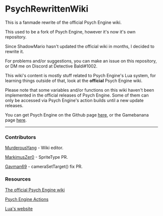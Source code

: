 # PsychRewrittenWiki
This is a fanmade rewrite of the official Psych Engine wiki.

This used to be a fork of Psych Engine, however it's now it's own repository.

Since ShadowMario hasn't updated the official wiki in months, I decided to rewrite it.

For problems and/or suggestions, you can make an issue on this repository, or DM me on Discord at Detective Baldi#1002.

This wiki's content is mostly stuff related to Psych Engine's Lua system, for learning things outside of that, look at the **official** Psych Engine wiki.

Please note that some variables and/or functions on this wiki haven't been implemented in the official releases of Psych Engine. Some of them can only be accessed via Psych Engine's action builds until a new update releases.

You can get Psych Engine on the Github page [here](https://github.com/ShadowMario/FNF-PsychEngine), or the Gamebanana page [here](https://gamebanana.com/mods/309789).
***

### Contributors
[MurderousYang](https://github.com/MurderousYang) - Wiki editor.

[MarkimusZer0](https://github.com/MarkimusZer0) - SpriteType PR.

[Gavman69](https://github.com/Gavman69) - cameraSetTarget() fix PR.

### Resources
[The official Psych Engine wiki](https://github.com/ShadowMario/FNF-PsychEngine/wiki)

[Psych Engine Actions](https://github.com/ShadowMario/FNF-PsychEngine/actions)

[Lua's website](https://www.lua.org/)
